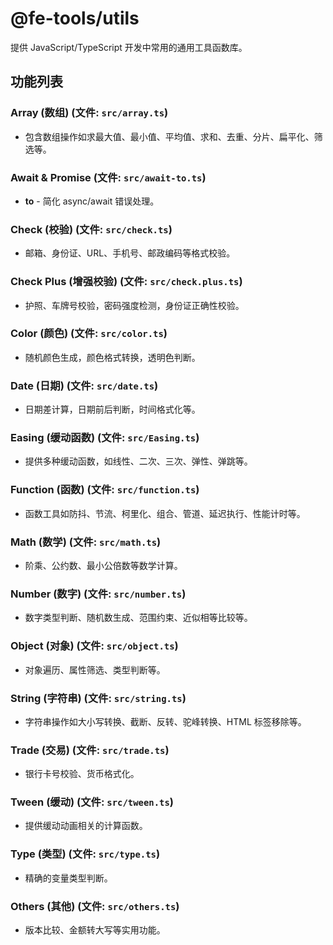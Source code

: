 # @fe-tools/utils

提供 JavaScript/TypeScript 开发中常用的通用工具函数库。

## 功能列表

### Array (数组) (文件: `src/array.ts`)

- 包含数组操作如求最大值、最小值、平均值、求和、去重、分片、扁平化、筛选等。

### Await & Promise (文件: `src/await-to.ts`)

- **to** - 简化 async/await 错误处理。

### Check (校验) (文件: `src/check.ts`)

- 邮箱、身份证、URL、手机号、邮政编码等格式校验。

### Check Plus (增强校验) (文件: `src/check.plus.ts`)

- 护照、车牌号校验，密码强度检测，身份证正确性校验。

### Color (颜色) (文件: `src/color.ts`)

- 随机颜色生成，颜色格式转换，透明色判断。

### Date (日期) (文件: `src/date.ts`)

- 日期差计算，日期前后判断，时间格式化等。

### Easing (缓动函数) (文件: `src/Easing.ts`)

- 提供多种缓动函数，如线性、二次、三次、弹性、弹跳等。

### Function (函数) (文件: `src/function.ts`)

- 函数工具如防抖、节流、柯里化、组合、管道、延迟执行、性能计时等。

### Math (数学) (文件: `src/math.ts`)

- 阶乘、公约数、最小公倍数等数学计算。

### Number (数字) (文件: `src/number.ts`)

- 数字类型判断、随机数生成、范围约束、近似相等比较等。

### Object (对象) (文件: `src/object.ts`)

- 对象遍历、属性筛选、类型判断等。

### String (字符串) (文件: `src/string.ts`)

- 字符串操作如大小写转换、截断、反转、驼峰转换、HTML 标签移除等。

### Trade (交易) (文件: `src/trade.ts`)

- 银行卡号校验、货币格式化。

### Tween (缓动) (文件: `src/tween.ts`)

- 提供缓动动画相关的计算函数。

### Type (类型) (文件: `src/type.ts`)

- 精确的变量类型判断。

### Others (其他) (文件: `src/others.ts`)

- 版本比较、金额转大写等实用功能。
